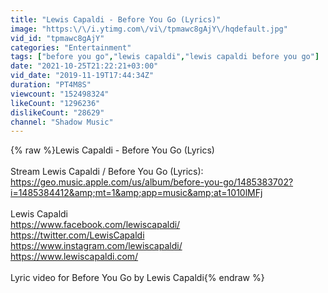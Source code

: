 ```yaml
---
title: "Lewis Capaldi - Before You Go (Lyrics)"
image: "https:\/\/i.ytimg.com\/vi\/tpmawc8gAjY\/hqdefault.jpg"
vid_id: "tpmawc8gAjY"
categories: "Entertainment"
tags: ["before you go","lewis capaldi","lewis capaldi before you go"]
date: "2021-10-25T21:22:21+03:00"
vid_date: "2019-11-19T17:44:34Z"
duration: "PT4M8S"
viewcount: "152498324"
likeCount: "1296236"
dislikeCount: "28629"
channel: "Shadow Music"
---
```

{% raw %}Lewis Capaldi - Before You Go (Lyrics)<br /><br />Stream Lewis Capaldi / Before You Go (Lyrics): <a rel="nofollow" target="blank" href="https://geo.music.apple.com/us/album/before-you-go/1485383702?i=1485384412&amp;mt=1&amp;app=music&amp;at=1010lMFj">https://geo.music.apple.com/us/album/before-you-go/1485383702?i=1485384412&amp;mt=1&amp;app=music&amp;at=1010lMFj</a><br /><br />Lewis Capaldi<br /><a rel="nofollow" target="blank" href="https://www.facebook.com/lewiscapaldi/">https://www.facebook.com/lewiscapaldi/</a><br /><a rel="nofollow" target="blank" href="https://twitter.com/LewisCapaldi">https://twitter.com/LewisCapaldi</a><br /><a rel="nofollow" target="blank" href="https://www.instagram.com/lewiscapaldi/">https://www.instagram.com/lewiscapaldi/</a><br /><a rel="nofollow" target="blank" href="https://www.lewiscapaldi.com/">https://www.lewiscapaldi.com/</a> <br /><br />Lyric video for Before You Go by Lewis Capaldi{% endraw %}
